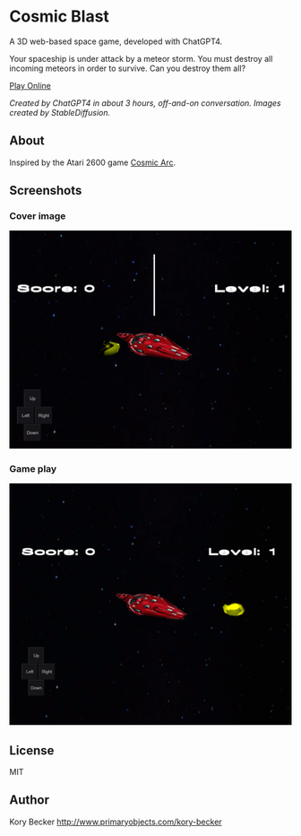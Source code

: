 Cosmic Blast
==============

A 3D web-based space game, developed with ChatGPT4.

Your spaceship is under attack by a meteor storm. You must destroy all incoming meteors in order to survive. Can you destroy them all?

[Play Online](https://cosmic-blast.primaryobjects.repl.co/)

*Created by ChatGPT4 in about 3 hours, off-and-on conversation. Images created by StableDiffusion.*

## About

Inspired by the Atari 2600 game [Cosmic Arc](https://en.wikipedia.org/wiki/Cosmic_Ark).

## Screenshots

### Cover image

![Cosmic Blast](images/screenshot.jpg)

### Game play

![Cosmic Blast game play](images/screenshot2.gif)

## License

MIT

## Author

Kory Becker http://www.primaryobjects.com/kory-becker